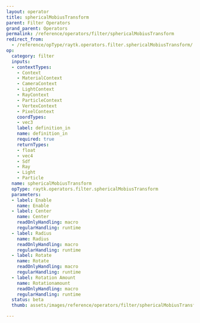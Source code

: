 ```yaml
---
layout: operator
title: sphericalMobiusTransform
parent: Filter Operators
grand_parent: Operators
permalink: /reference/operators/filter/sphericalMobiusTransform
redirect_from:
  - /reference/opType/raytk.operators.filter.sphericalMobiusTransform/
op:
  category: filter
  inputs:
  - contextTypes:
    - Context
    - MaterialContext
    - CameraContext
    - LightContext
    - RayContext
    - ParticleContext
    - VertexContext
    - PixelContext
    coordTypes:
    - vec3
    label: definition_in
    name: definition_in
    required: true
    returnTypes:
    - float
    - vec4
    - Sdf
    - Ray
    - Light
    - Particle
  name: sphericalMobiusTransform
  opType: raytk.operators.filter.sphericalMobiusTransform
  parameters:
  - label: Enable
    name: Enable
  - label: Center
    name: Center
    readOnlyHandling: macro
    regularHandling: runtime
  - label: Radius
    name: Radius
    readOnlyHandling: macro
    regularHandling: runtime
  - label: Rotate
    name: Rotate
    readOnlyHandling: macro
    regularHandling: runtime
  - label: Rotation Amount
    name: Rotationamount
    readOnlyHandling: macro
    regularHandling: runtime
  status: beta
  thumb: assets/images/reference/operators/filter/sphericalMobiusTransform_thumb.png

---
```

